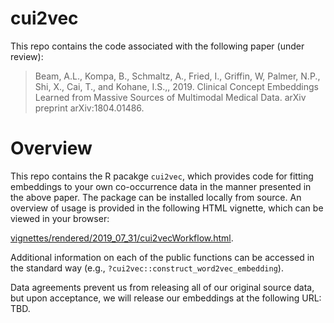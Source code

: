# cui2vec

This repo contains the code associated with the following paper (under review):

> Beam, A.L., Kompa, B., Schmaltz, A., Fried, I., Griffin, W, Palmer, N.P., Shi, X., Cai, T., and Kohane, I.S.,, 2019. Clinical Concept Embeddings Learned from Massive Sources of Multimodal Medical Data. arXiv preprint arXiv:1804.01486.

# Overview

This repo contains the R pacakge `cui2vec`, which provides code for fitting embeddings to your own co-occurrence data in the manner presented in the above paper. The package can be installed locally from source. An overview of usage is provided in the following HTML vignette, which can be viewed in your browser:

[vignettes/rendered/2019_07_31/cui2vecWorkflow.html](vignettes/rendered/2019_07_31/cui2vecWorkflow.html).

Additional information on each of the public functions can be accessed in the standard way (e.g., ```?cui2vec::construct_word2vec_embedding```).

Data agreements prevent us from releasing all of our original source data, but upon acceptance, we will release our embeddings at the following URL: TBD.
